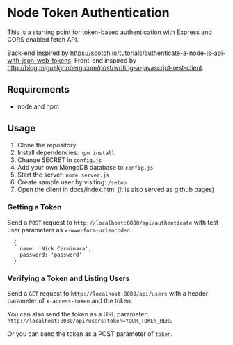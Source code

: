 # Node Token Authentication

This is a starting point for token-based authentication with Express and CORS enabled fetch API.

Back-end Inspired by https://scotch.io/tutorials/authenticate-a-node-js-api-with-json-web-tokens.
Front-end inspired by http://blog.miguelgrinberg.com/post/writing-a-javascript-rest-client.

## Requirements

- node and npm

## Usage

1. Clone the repository
2. Install dependencies: `npm install`
3. Change SECRET in `config.js`
4. Add your own MongoDB database to `config.js`
5. Start the server: `node server.js`
6. Create sample user by visiting: `/setup`
7. Open the client in docs/index.html (it is also served as github pages)

### Getting a Token

Send a `POST` request to `http://localhost:8080/api/authenticate` with test user parameters as `x-www-form-urlencoded`. 

```
  {
    name: 'Nick Cerminara',
    password: 'password'
  }
```

### Verifying a Token and Listing Users

Send a `GET` request to `http://localhost:8080/api/users` with a header parameter of `x-access-token` and the token.

You can also send the token as a URL parameter: `http://localhost:8080/api/users?token=YOUR_TOKEN_HERE`

Or you can send the token as a POST parameter of `token`.
